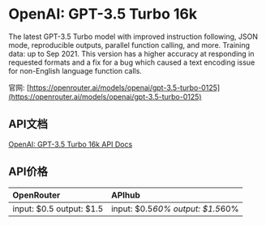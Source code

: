 # OpenAI: GPT-3.5 Turbo 16k

The latest GPT-3.5 Turbo model with improved instruction following, JSON mode, reproducible outputs, parallel function calling, and more. Training data: up to Sep 2021.
This version has a higher accuracy at responding in requested formats and a fix for a bug which caused a text encoding issue for non-English language function calls.

官网: [https://openrouter.ai/models/openai/gpt-3.5-turbo-0125](https://openrouter.ai/models/openai/gpt-3.5-turbo-0125)

## API文档

[OpenAI: GPT-3.5 Turbo 16k API Docs](../apis/zh/OpenAI:_GPT-3.5_Turbo_16k.md)

## API价格

| OpenRouter | APIhub |
|:---|:---|
| input: $0.5 output: $1.5 | input: $0.5*60% output: $1.5*60% |
